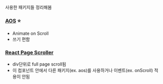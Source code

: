 사용한 패키지들 정리해봄

### [AOS](https://www.npmjs.com/package/aos) ⭐
- Animate on Scroll
- 쓰기 편함

### [React Page Scroller](https://www.npmjs.com/package/react-page-scroller)
- div단위로 full page scroll됨
- 이 컴포넌트 안에서 다른 패키지(ex. aos)를 사용하거나 이벤트(ex. onScroll) 적용이 안됨
